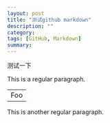 ```yaml
---
layout: post
title: "测试github markdown"
description: ""
category: 
tags: [GitHub, Markdown]
summary: 
---
```


<pre>
测试一下
</pre>

This is a regular paragraph.

<table>
    <tr>
        <td>Foo</td>
    </tr>
</table>

This is another regular paragraph.
